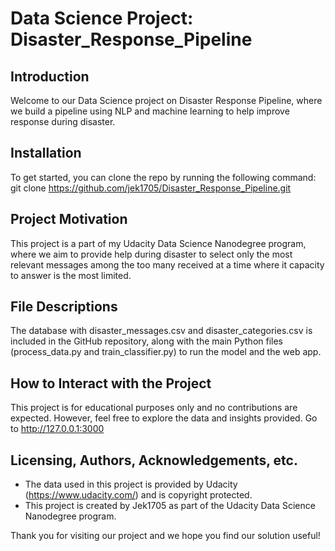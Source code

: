 # Data Science Project: Disaster_Response_Pipeline

## Introduction

Welcome to our Data Science project on Disaster Response Pipeline, where we build a pipeline using NLP and machine learning to help improve response during disaster.

## Installation

To get started, you can clone the repo by running the following command:
git clone https://github.com/jek1705/Disaster_Response_Pipeline.git

## Project Motivation

This project is a part of my Udacity Data Science Nanodegree program, where we aim to provide help during disaster to select only the most relevant messages among the too many received at a time where it capacity to answer is the most limited.

## File Descriptions

The database with disaster_messages.csv and disaster_categories.csv is included in the GitHub repository, along with the main Python files (process_data.py and train_classifier.py) to run the model and the web app.

## How to Interact with the Project

This project is for educational purposes only and no contributions are expected. However, feel free to explore the data and insights provided.
Go to http://127.0.0.1:3000

## Licensing, Authors, Acknowledgements, etc.

- The data used in this project is provided by Udacity (https://www.udacity.com/) and is copyright protected.
- This project is created by Jek1705 as part of the Udacity Data Science Nanodegree program.

Thank you for visiting our project and we hope you find our solution useful!
